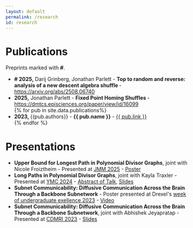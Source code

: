 ```yaml
---
layout: default
permalink: /research
id: research
---
```


# Publications
Preprints marked with <b>\#</b>.
<ul>
    <li class="pub"> <b># 2025,</b> Darij Grinberg, Jonathan Parlett - <b> Top to random and reverse: analysis of a new descent algebra shuffle </b> - <a href="https://arxiv.org/abs/2508.06740">https://arxiv.org/abs/2508.06740</a> </li>
    <li class="pub"> <b>2025,</b> Jonathan Parlett - <b> Fixed Point Homing Shuffles </b> - <a href=https://dmtcs.episciences.org/paper/view/id/16099>https://dmtcs.episciences.org/paper/view/id/16099</a> </li>
{% for pub in site.data.publications%}
    <li class="pub"><b>2023, </b>{{pub.authors}} - <b>{{ pub.name }}</b> - <a href="{{ pub.link}}">{{ pub.link }}</a> </li>
{% endfor %}
</ul>

# Presentations
<ul>
<li class="pub"> <b>Upper Bound for Longest Path in Polynomial Divisor Graphs</b>, joint with Nicole Froiztheim - Presented at <a href="https://jointmathematicsmeetings.org/meetings/national/jmm2025/2314_posters">JMM 2025</a> - <a href="{{ "/_data/documents/jmm_2025_PDG_upperbound_poster.pdf" | relative_url }}">Poster</a> </li>

<li class="pub"> <b>Long Paths in Polynomial Divisor Graphs</b>, joint with Kayla Traxler - Presented at <a href="https://ymc.osu.edu/about">YMC 2024</a> - <a href="https://ymc.osu.edu/sites/default/files/2024-08/YMC_2024-2.pdf">Abstract of Talk</a>, <a href="{{ "/_data/documents/long_paths_YMC2024_presentation.pdf" | relative_url }}">Slides</a> </li>

<li class="pub"> <b>Subnet Communicability: Diffusive Communication Across the Brain Through a Backbone Subnetwork</b> - Poster presented at Drexel's <a href="https://drexel.edu/pennoni/news-events/events/week-undergraduate-excellence/">week of undergraduate exellence 2023</a> - <a href="https://youtu.be/yaOKOUFLI0o
" >Video</a> </li>

<li class="pub"> <b>Subnet Communicability: Diffusive Communication Across the Brain Through a Backbone Subnetwork</b>, joint with Abhishek Jeyapratap - Presented at <a href="http://cmic.cs.ucl.ac.uk/cdmri23/">CDMRI 2023</a> - <a href="{{ "/_data/documents/subnetCommunicability_CDMRI2023.pdf" | relative_url }}" >Slides</a> </li>
</ul>



